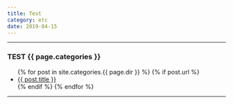 ```yaml
---
title: Test
category: etc
date: 2019-04-15
---
```


-----

<h3>TEST {{ page.categories }} </h3>

<ul>
  {% for post in site.categories.{{ page.dir }} %}
    {% if post.url %}
        <li><a href="{{ post.url }}">{{ post.title }}</a></li>
    {% endif %}
  {% endfor %}
</ul>

-----